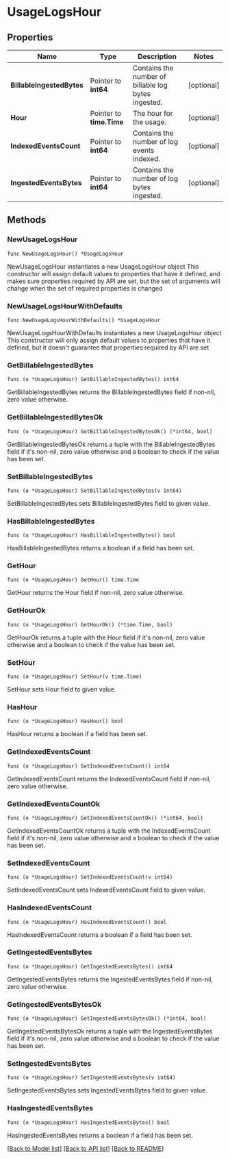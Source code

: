 # UsageLogsHour

## Properties

Name | Type | Description | Notes
------------ | ------------- | ------------- | -------------
**BillableIngestedBytes** | Pointer to **int64** | Contains the number of billable log bytes ingested. | [optional] 
**Hour** | Pointer to **time.Time** | The hour for the usage. | [optional] 
**IndexedEventsCount** | Pointer to **int64** | Contains the number of log events indexed. | [optional] 
**IngestedEventsBytes** | Pointer to **int64** | Contains the number of log bytes ingested. | [optional] 

## Methods

### NewUsageLogsHour

`func NewUsageLogsHour() *UsageLogsHour`

NewUsageLogsHour instantiates a new UsageLogsHour object
This constructor will assign default values to properties that have it defined,
and makes sure properties required by API are set, but the set of arguments
will change when the set of required properties is changed

### NewUsageLogsHourWithDefaults

`func NewUsageLogsHourWithDefaults() *UsageLogsHour`

NewUsageLogsHourWithDefaults instantiates a new UsageLogsHour object
This constructor will only assign default values to properties that have it defined,
but it doesn't guarantee that properties required by API are set

### GetBillableIngestedBytes

`func (o *UsageLogsHour) GetBillableIngestedBytes() int64`

GetBillableIngestedBytes returns the BillableIngestedBytes field if non-nil, zero value otherwise.

### GetBillableIngestedBytesOk

`func (o *UsageLogsHour) GetBillableIngestedBytesOk() (*int64, bool)`

GetBillableIngestedBytesOk returns a tuple with the BillableIngestedBytes field if it's non-nil, zero value otherwise
and a boolean to check if the value has been set.

### SetBillableIngestedBytes

`func (o *UsageLogsHour) SetBillableIngestedBytes(v int64)`

SetBillableIngestedBytes sets BillableIngestedBytes field to given value.

### HasBillableIngestedBytes

`func (o *UsageLogsHour) HasBillableIngestedBytes() bool`

HasBillableIngestedBytes returns a boolean if a field has been set.

### GetHour

`func (o *UsageLogsHour) GetHour() time.Time`

GetHour returns the Hour field if non-nil, zero value otherwise.

### GetHourOk

`func (o *UsageLogsHour) GetHourOk() (*time.Time, bool)`

GetHourOk returns a tuple with the Hour field if it's non-nil, zero value otherwise
and a boolean to check if the value has been set.

### SetHour

`func (o *UsageLogsHour) SetHour(v time.Time)`

SetHour sets Hour field to given value.

### HasHour

`func (o *UsageLogsHour) HasHour() bool`

HasHour returns a boolean if a field has been set.

### GetIndexedEventsCount

`func (o *UsageLogsHour) GetIndexedEventsCount() int64`

GetIndexedEventsCount returns the IndexedEventsCount field if non-nil, zero value otherwise.

### GetIndexedEventsCountOk

`func (o *UsageLogsHour) GetIndexedEventsCountOk() (*int64, bool)`

GetIndexedEventsCountOk returns a tuple with the IndexedEventsCount field if it's non-nil, zero value otherwise
and a boolean to check if the value has been set.

### SetIndexedEventsCount

`func (o *UsageLogsHour) SetIndexedEventsCount(v int64)`

SetIndexedEventsCount sets IndexedEventsCount field to given value.

### HasIndexedEventsCount

`func (o *UsageLogsHour) HasIndexedEventsCount() bool`

HasIndexedEventsCount returns a boolean if a field has been set.

### GetIngestedEventsBytes

`func (o *UsageLogsHour) GetIngestedEventsBytes() int64`

GetIngestedEventsBytes returns the IngestedEventsBytes field if non-nil, zero value otherwise.

### GetIngestedEventsBytesOk

`func (o *UsageLogsHour) GetIngestedEventsBytesOk() (*int64, bool)`

GetIngestedEventsBytesOk returns a tuple with the IngestedEventsBytes field if it's non-nil, zero value otherwise
and a boolean to check if the value has been set.

### SetIngestedEventsBytes

`func (o *UsageLogsHour) SetIngestedEventsBytes(v int64)`

SetIngestedEventsBytes sets IngestedEventsBytes field to given value.

### HasIngestedEventsBytes

`func (o *UsageLogsHour) HasIngestedEventsBytes() bool`

HasIngestedEventsBytes returns a boolean if a field has been set.


[[Back to Model list]](../README.md#documentation-for-models) [[Back to API list]](../README.md#documentation-for-api-endpoints) [[Back to README]](../README.md)


